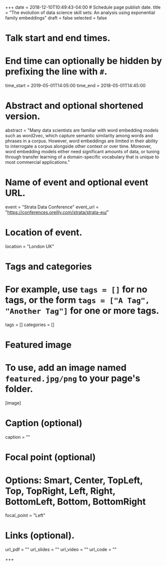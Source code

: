 +++
date = 2018-12-10T10:49:43-04:00 # Schedule page publish date.
title = "The evolution of data science skill sets: An analysis using exponential family embeddings"
draft = false
selected = false

# Talk start and end times.
#   End time can optionally be hidden by prefixing the line with `#`.
time_start = 2019-05-01T14:05:00
time_end = 2018-05-01T14:45:00

# Abstract and optional shortened version.
abstract = "Many data scientists are familiar with word embedding models such as word2vec, which capture semantic similarity among words and phrases in a corpus. However, word embeddings are limited in their ability to interrogate a corpus alongside other context or over time. Moreover, word embedding models either need significant amounts of data, or tuning through transfer learning of a domain-specific vocabulary that is unique to most commercial applications."

# Name of event and optional event URL.
event = "Strata Data Conference"
event_url = "https://conferences.oreilly.com/strata/strata-eu/"

# Location of event.
location = "London UK"

# Tags and categories
# For example, use `tags = []` for no tags, or the form `tags = ["A Tag", "Another Tag"]` for one or more tags.
tags = []
categories = []

# Featured image
# To use, add an image named `featured.jpg/png` to your page's folder. 
[image]
  # Caption (optional)
  caption = ""

  # Focal point (optional)
  # Options: Smart, Center, TopLeft, Top, TopRight, Left, Right, BottomLeft, Bottom, BottomRight
  focal_point = "Left"
  
# Links (optional).
url_pdf = ""
url_slides = ""
url_video = ""
url_code = ""

+++



